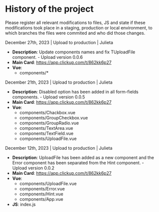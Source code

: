 # History of the project

Please register all relevant modifications to files, JS and state if these modifications took place in a staging, production or local environment, to which branches the files were commited and who did those changes.

December 27th, 2023 | Upload to production | Julieta

-   **Description**: Update components names and fix TUploadFile component. - Upload version 0.0.6
-   **Main Card**: https://app.clickup.com/t/862kk6p27
-   **Vue**:
    -   components/\*

December 21th, 2023 | Upload to production | Julieta

-   **Description**: Disabled option has been added in all form-fields components. - Upload version 0.0.5
-   **Main Card**: https://app.clickup.com/t/862kk6p27
-   **Vue**:
    -   components/Chackbox.vue
    -   components/GroupCheckbox.vue
    -   components/GroupRadio.vue
    -   components/TextArea.vue
    -   components/TextField.vue
    -   components/UploadFile.vue

December 12th, 2023 | Upload to production | Julieta

-   **Description**: UploadFile has been added as a new component and the Error component has been separated from the Hint component. - Upload version 0.0.2
-   **Main Card**: https://app.clickup.com/t/862kk6p27
-   **Vue**:
    -   components/UploadFile.vue
    -   components/Error.vue
    -   components/Hint.vue
    -   components/App.vue
-   **JS**: index.js
